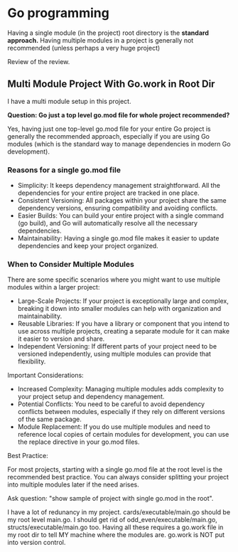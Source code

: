 # Go programming

Having a single module (in the project) root directory is the **standard approach.**
Having multiple modules in a project is generally not recommended (unless perhaps a very huge project)

Review of the review.

## Multi Module Project With Go.work in Root Dir

I have a multi module setup in this project.

**Question: Go just a top level go.mod file for whole project recommended?**

Yes, having just one top-level go.mod file for your entire Go project is generally the recommended approach, especially if you are using Go modules (which is the standard way to manage dependencies in modern Go development).

### Reasons for a single go.mod file

- Simplicity: It keeps dependency management straightforward. All the dependencies for your entire project are tracked in one place.
- Consistent Versioning: All packages within your project share the same dependency versions, ensuring compatibility and avoiding conflicts.
- Easier Builds: You can build your entire project with a single command (go build), and Go will automatically resolve all the necessary dependencies.
- Maintainability: Having a single go.mod file makes it easier to update dependencies and keep your project organized.

### When to Consider Multiple Modules

There are some specific scenarios where you might want to use multiple modules within a larger project:

- Large-Scale Projects: If your project is exceptionally large and complex, breaking it down into smaller modules can help with organization and maintainability.
- Reusable Libraries: If you have a library or component that you intend to use across multiple projects, creating a separate module for it can make it easier to version and share.
- Independent Versioning: If different parts of your project need to be versioned independently, using multiple modules can provide that flexibility.

Important Considerations:

- Increased Complexity: Managing multiple modules adds complexity to your project setup and dependency management.
- Potential Conflicts: You need to be careful to avoid dependency conflicts between modules, especially if they rely on different versions of the same package.
- Module Replacement: If you do use multiple modules and need to reference local copies of certain modules for development, you can use the replace directive in your go.mod files.

Best Practice:

For most projects, starting with a single go.mod file at the root level is the
recommended best practice. You can always consider splitting your project into multiple
modules later if the need arises.

Ask question: "show sample of project with single go.mod in the root".

I have a lot of redunancy in my project. cards/executable/main.go should be my root level main.go.
I should get rid of odd_even/executable/main.go, structs/executable/main.go too. Having all these requires
a go.work file in my root dir to tell MY machine where the modules are. go.work is NOT put into version
control.

